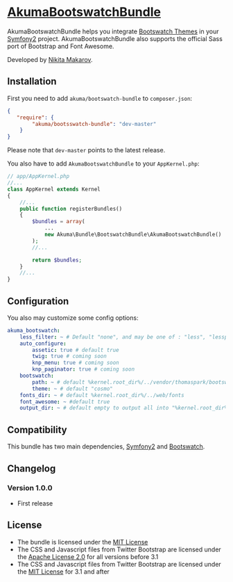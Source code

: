 [AkumaBootswatchBundle](http://bootswatch.akuma.in)
=================

AkumaBootswatchBundle helps you integrate [Bootswatch Themes](http://bootswatch.com) in your [Symfony2](http://symfony.com) project.
AkumaBootswatchBundle also supports the official Sass port of Bootstrap and Font Awesome.

Developed by [Nikita Makarov](http://akuma.in).


Installation
------------

First you need to add `akuma/bootswatch-bundle` to `composer.json`:

```json
{
   "require": {
        "akuma/bootsswatch-bundle": "dev-master"
    }
}
```

Please note that `dev-master` points to the latest release. 

You also have to add `AkumaBootswatchBundle` to your `AppKernel.php`:

```php
// app/AppKernel.php
//...
class AppKernel extends Kernel
{
    //...
    public function registerBundles()
    {
        $bundles = array(
            ...
            new Akuma\Bundle\BootswatchBundle\AkumaBootswatchBundle()
        );
        //...

        return $bundles;
    }
    //...
}
```
Configuration
-------------

You also may customize some config options:
```yml
akuma_bootswatch:
    less_filter: ~ # Default "none", and may be one of : "less", "lessphp", "sass", "scssphp" or "none"
    auto_configure:
        assetic: true # default true
        twig: true # coming soon
        knp_menu: true # coming soon
        knp_paginator: true # coming soon
    bootswatch:
        path: ~ # default %kernel.root_dir%/../vendor/thomaspark/bootswatch
        theme: ~ # default "cosmo"
    fonts_dir: ~ # default %kernel.root_dir%/../web/fonts
    font_awesome: ~ #default true
    output_dir: ~ # default empty to output all into "%kernel.root_dir%/../web"
```

Compatibility
-------------

This bundle has two main dependencies, [Symfony2](http://symfony.com) and [Bootswatch](https://github.com/thomaspark/bootswatch/).

Changelog
---------

### Version 1.0.0

- First release


License
-------

- The bundle is licensed under the [MIT License](http://opensource.org/licenses/MIT)
- The CSS and Javascript files from Twitter Bootstrap are licensed under the [Apache License 2.0](http://www.apache.org/licenses/LICENSE-2.0) for all versions before 3.1
- The CSS and Javascript files from Twitter Bootstrap are licensed under the [MIT License](http://opensource.org/licenses/MIT) for 3.1 and after
